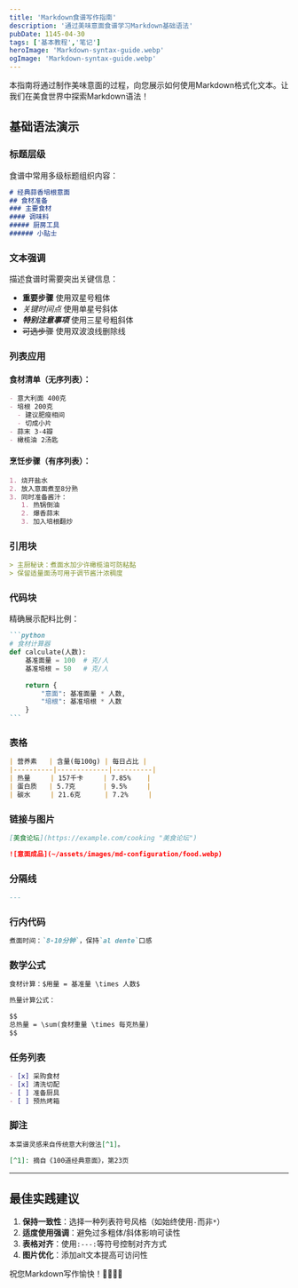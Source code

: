 ```yaml
---
title: 'Markdown食谱写作指南'
description: '通过美味意面食谱学习Markdown基础语法'
pubDate: 1145-04-30
tags: ['基本教程','笔记']
heroImage: 'Markdown-syntax-guide.webp'
ogImage: 'Markdown-syntax-guide.webp'
---
```


本指南将通过制作美味意面的过程，向您展示如何使用Markdown格式化文本。让我们在美食世界中探索Markdown语法！

## 基础语法演示

### 标题层级

食谱中常用多级标题组织内容：

```markdown
# 经典蒜香培根意面
## 食材准备
### 主要食材
#### 调味料
##### 厨房工具
###### 小贴士
```

### 文本强调

描述食谱时需要突出关键信息：

- **重要步骤** 使用双星号粗体  
- *关键时间点* 使用单星号斜体  
- ***特别注意事项*** 使用三星号粗斜体  
- ~~可选步骤~~ 使用双波浪线删除线

### 列表应用

#### 食材清单（无序列表）：

```markdown
- 意大利面 400克
- 培根 200克
  - 建议肥瘦相间
  - 切成小片
- 蒜末 3-4瓣
- 橄榄油 2汤匙
```

#### 烹饪步骤（有序列表）：

```markdown
1. 烧开盐水
2. 放入意面煮至8分熟
3. 同时准备酱汁：
   1. 热锅倒油
   2. 爆香蒜末
   3. 加入培根翻炒
```

### 引用块

```markdown
> 主厨秘诀：煮面水加少许橄榄油可防粘黏  
> 保留适量面汤可用于调节酱汁浓稠度
```

### 代码块

精确展示配料比例：

````markdown
```python
# 食材计算器
def calculate(人数):
    基准面量 = 100  # 克/人
    基准培根 = 50   # 克/人
    
    return {
        "意面": 基准面量 * 人数,
        "培根": 基准培根 * 人数
    }
```
````

### 表格

```markdown
| 营养素   | 含量(每100g) | 每日占比 |
|----------|-------------|----------|
| 热量     | 157千卡     | 7.85%    |
| 蛋白质   | 5.7克       | 9.5%     |
| 碳水     | 21.6克      | 7.2%     |
```

### 链接与图片

```markdown
[美食论坛](https://example.com/cooking "美食论坛")

![意面成品](~/assets/images/md-configuration/food.webp)
```

### 分隔线

```markdown
---
```

### 行内代码

```markdown
煮面时间：`8-10分钟`，保持`al dente`口感
```

### 数学公式

```markdown
食材计算：$用量 = 基准量 \times 人数$

热量计算公式：

$$
总热量 = \sum(食材重量 \times 每克热量)
$$
```

### 任务列表

```markdown
- [x] 采购食材
- [x] 清洗切配
- [ ] 准备厨具
- [ ] 预热烤箱
```

### 脚注

```markdown
本菜谱灵感来自传统意大利做法[^1]。

[^1]: 摘自《100道经典意面》，第23页
```

---

## 最佳实践建议

1. **保持一致性**：选择一种列表符号风格（如始终使用`-`而非`*`）
2. **适度使用强调**：避免过多粗体/斜体影响可读性
3. **表格对齐**：使用`:---:`等符号控制对齐方式
4. **图片优化**：添加alt文本提高可访问性

祝您Markdown写作愉快！👨‍🍳👩‍🍳
